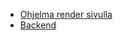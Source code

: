 - [Ohjelma render sivulla](https://selainohjelmointi-backend-harkka.onrender.com/)
- [Backend](https://github.com/rikuqt/selainohjelmointi-backend-harkka)
